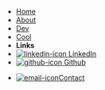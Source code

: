 - [Home](/)
- [About](about)
- [Dev](dev)
- [Cool](cool)
- **Links**
- [![linkedin-icon](https://icongr.am/feather/linkedin.svg?color=ffffff&size=16) LinkedIn](https://www.linkedin.com/in/nickgreenlees/)
- [![github-icon](https://icongr.am/simple/github.svg?color=ffffff&size=16) Github](https://github.com/nwgreenl/nwgreenl.github.io)
<!-- easy way to keep styling consistent with external links -->
- <a href="/#/contact" target="_self"><img alt="email-icon" src="https://icongr.am/clarity/email.svg?color=ffffff&size=16">Contact</a>